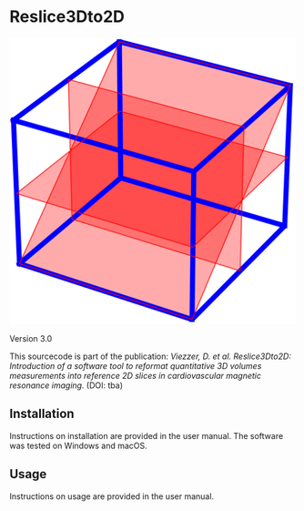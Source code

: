 # Reslice3Dto2D

![Reslice3Dto2D Logo](sourcecode/logo.png)

Version 3.0

This sourcecode is part of the publication: _Viezzer, D. et al. Reslice3Dto2D: Introduction of a software tool to reformat quantitative 3D volumes measurements into 
reference 2D slices in cardiovascular magnetic resonance imaging._ (DOI: tba) 

## Installation
Instructions on installation are provided in the user manual. The software was tested on Windows and macOS.

## Usage
Instructions on usage are provided in the user manual.